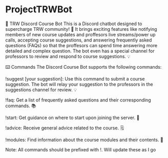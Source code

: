 # ProjectTRWBot
 
🤖 TRW Discord Course Bot
This is a Discord chatbot designed to supercharge TRW community! 🚀 It brings exciting features like notifying members of new course updates and proffesors live streams/power up calls, accepting course suggestions, and answering frequently asked questions (FAQs) so that the proffesors can spend time answering more detailed and complex question. The bot even has a special channel for professors to review and respond to course suggestions. 💡

⌨️ Commands
The Discord Course Bot supports the following commands:

!suggest [your suggestion]: Use this command to submit a course suggestion. The bot will relay your suggestion to the professors in the suggestions channel for review. 💡

!faq: Get a list of frequently asked questions and their corresponding commands. 📚

!start: Get guidance on where to start upon joining the server. 🏁

!advice: Receive general advice related to the course. 🗒️

!modules: Find information about the course modules and their contents. 📂

Note: All commands should be prefixed with !. Will update these as I go
